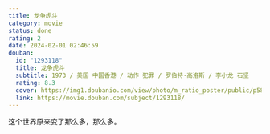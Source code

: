 ```yaml
---
title: 龙争虎斗
category: movie
status: done
rating: 2
date: 2024-02-01 02:46:59
douban:
  id: "1293118"
  title: 龙争虎斗
  subtitle: 1973 / 美国 中国香港 / 动作 犯罪 / 罗伯特·高洛斯 / 李小龙 石坚
  rating: 8.3
  cover: https://img1.doubanio.com/view/photo/m_ratio_poster/public/p581902469.jpg
  link: https://movie.douban.com/subject/1293118/
---
```


这个世界原来变了那么多，那么多。